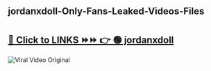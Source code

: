 
 ## jordanxdoll-Only-Fans-Leaked-Videos-Files

# <h2><a href="https://mediaupload.pro?jordanxdoll">🔗 Click to LINKS ⏩⏩ 👉 🟢 jordanxdoll </a></h2>

<a href="https://mediaupload.pro?jordanxdoll" rel="nofollow" data-target="animated-image.originalLink"><img src="https://i.ibb.co.com/xMMVF88/686577567.gif" alt="Viral Video Original" style="max-width: 100%; display: inline-block;" data-target="animated-image.originalImage"></a>